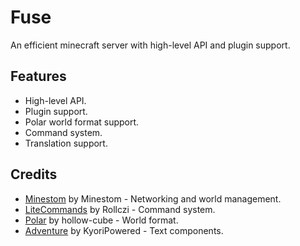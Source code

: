 # Fuse

An efficient minecraft server with high-level API and plugin support.

## Features

- High-level API.
- Plugin support.
- Polar world format support.
- Command system.
- Translation support.

## Credits

- [Minestom](https://github.com/Minestom/Minestom) by Minestom - Networking and world management.
- [LiteCommands](https://github.com/Rollczi/LiteCommands/) by Rollczi - Command system.
- [Polar](https://github.com/hollow-cube/polar) by hollow-cube - World format.
- [Adventure](https://github.com/KyoriPowered/adventure) by KyoriPowered - Text components.
